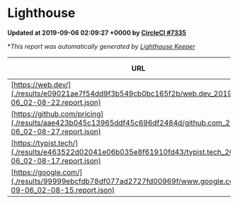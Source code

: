 
# Lighthouse

**Updated at 2019-09-06 02:09:27 +0000 by [CircleCI #7335](https://circleci.com/gh/ItinerisLtd/lighthouse-keeper-example/7335)**

**This report was automatically generated by [Lighthouse Keeper](https://github.com/itinerisltd/lighthouse-keeper)*

| URL | Performance | Accessibility | Best Practices | SEO | PWA | Updated At |
| --- | --- | --- | --- | --- | --- | --- |
| [https://web.dev/](./results/e09021ae7f54dd9f3b549cb0bc165f2b/web.dev_2019-09-06_02-08-22.report.json) | 0.8 | 0.9 | 1 | 0.96 | 1 | 2019-09-06T02:08:22.283Z |
| [https://github.com/pricing](./results/aae423b045c13965ddf45c696df2484d/github.com_2019-09-06_02-08-27.report.json) | 0.92 | 0.93 | 0.93 | 0.92 | 0.56 | 2019-09-06T02:08:27.221Z |
| [https://typist.tech/](./results/e463522d02041e06b035e8f61910fd43/typist.tech_2019-09-06_02-08-17.report.json) |  |  |  |  |  | 2019-09-06T02:08:17.685Z |
| [https://google.com/](./results/99999ebcfdb78df077ad2727fd00969f/www.google.com_2019-09-06_02-08-15.report.json) | 0.94 | 0.86 | 0.93 | 0.83 | 0.56 | 2019-09-06T02:08:15.242Z |
